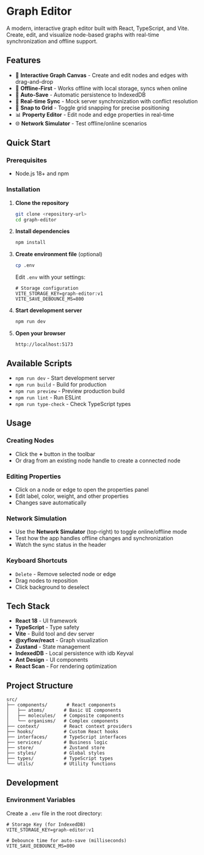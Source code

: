 # Graph Editor

A modern, interactive graph editor built with React, TypeScript, and Vite. Create, edit, and visualize node-based graphs with real-time synchronization and offline support.

## Features

- 🎨 **Interactive Graph Canvas** - Create and edit nodes and edges with drag-and-drop
- 🔌 **Offline-First** - Works offline with local storage, syncs when online
- 💾 **Auto-Save** - Automatic persistence to IndexedDB
- 🔄 **Real-time Sync** - Mock server synchronization with conflict resolution
- 🎯 **Snap to Grid** - Toggle grid snapping for precise positioning
- 📊 **Property Editor** - Edit node and edge properties in real-time
- 🌐 **Network Simulator** - Test offline/online scenarios

## Quick Start

### Prerequisites

- Node.js 18+ and npm

### Installation

1. **Clone the repository**

   ```bash
   git clone <repository-url>
   cd graph-editor
   ```

2. **Install dependencies**

   ```bash
   npm install
   ```

3. **Create environment file** (optional)

   ```bash
   cp .env
   ```

   Edit `.env` with your settings:

   ```env
   # Storage configuration
   VITE_STORAGE_KEY=graph-editor:v1
   VITE_SAVE_DEBOUNCE_MS=800
   ```

4. **Start development server**

   ```bash
   npm run dev
   ```

5. **Open your browser**
   ```
   http://localhost:5173
   ```

## Available Scripts

- `npm run dev` - Start development server
- `npm run build` - Build for production
- `npm run preview` - Preview production build
- `npm run lint` - Run ESLint
- `npm run type-check` - Check TypeScript types

## Usage

### Creating Nodes

- Click the **+** button in the toolbar
- Or drag from an existing node handle to create a connected node

### Editing Properties

- Click on a node or edge to open the properties panel
- Edit label, color, weight, and other properties
- Changes save automatically

### Network Simulation

- Use the **Network Simulator** (top-right) to toggle online/offline mode
- Test how the app handles offline changes and synchronization
- Watch the sync status in the header

### Keyboard Shortcuts

- `Delete` - Remove selected node or edge
- Drag nodes to reposition
- Click background to deselect

## Tech Stack

- **React 18** - UI framework
- **TypeScript** - Type safety
- **Vite** - Build tool and dev server
- **@xyflow/react** - Graph visualization
- **Zustand** - State management
- **IndexedDB** - Local persistence with idb Keyval
- **Ant Design** - UI components
- **React Scan** - For rendering optimization

## Project Structure

```
src/
├── components/       # React components
│   ├── atoms/       # Basic UI components
│   ├── molecules/   # Composite components
│   └── organisms/   # Complex components
├── context/         # React context providers
├── hooks/           # Custom React hooks
├── interfaces/      # TypeScript interfaces
├── services/        # Business logic
├── store/           # Zustand store
├── styles/          # Global styles
├── types/           # TypeScript types
└── utils/           # Utility functions
```

## Development

### Environment Variables

Create a `.env` file in the root directory:

```env
# Storage Key (for IndexedDB)
VITE_STORAGE_KEY=graph-editor:v1

# Debounce time for auto-save (milliseconds)
VITE_SAVE_DEBOUNCE_MS=800
```
